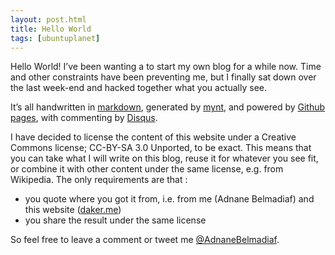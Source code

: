 ```yaml
---
layout: post.html
title: Hello World
tags: [ubuntuplanet]
---
```

Hello World! I’ve been wanting a to start my own blog for a while now. Time and other constraints have been preventing me, but I finally sat down over the last week-end and hacked together what you actually see.

It’s all handwritten in [markdown][0], generated by [mynt][1], and powered by [Github pages][2], with commenting by [Disqus][3].

I have decided to license the content of this website under a Creative Commons license; CC-BY-SA 3.0 Unported, to be exact. This means that you can take what I will write on this blog, reuse it for whatever you see fit, or combine it with other content under the same license, e.g. from Wikipedia. The only requirements are that :

* you quote where you got it from, i.e. from me (Adnane Belmadiaf) and this website ([daker.me][4])
* you share the result under the same license

So feel free to leave a comment or tweet me [@AdnaneBelmadiaf][5].

[0]: https://en.wikipedia.org/wiki/Markdown
[1]: http://mynt.mirroredwhite.com
[2]: http://pages.github.com
[3]: http://disqus.com/
[4]: https://daker.me
[5]: https://twitter.com/AdnaneBelmadiaf
